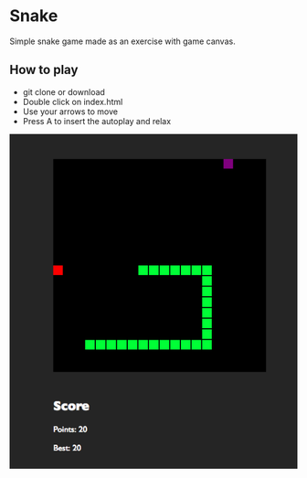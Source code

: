 # Snake

Simple snake game made as an exercise with game canvas.

## How to play

- git clone or download
- Double click on index.html
- Use your arrows to move
- Press A to insert the autoplay and relax

![image of gameplay](/gameplay.png)
